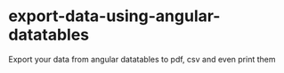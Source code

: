 # export-data-using-angular-datatables
Export your data from angular datatables to pdf, csv and even print them
